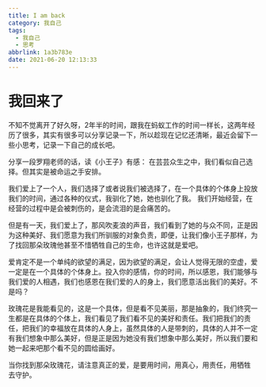 ```yaml
---
title: I am back
category: 我自己
tags:
  - 我自己
  - 思考
abbrlink: 1a3b783e
date: 2021-06-20 12:13:33
---
```

# 我回来了
不知不觉离开了好久呀，2年半的时间，跟我在蚂蚁工作的时间一样长，这两年经历了很多，其实有很多可以分享记录一下，所以趁现在记忆还清晰，最近会留下一些小思考，记录一下自己的成长吧。

分享一段罗翔老师的话，读《小王子》有感：
在芸芸众生之中，我们看似自己选择。但其实是被命运之手安排。
<!--more-->
我们爱上了一个人，我们选择了或者说我们被选择了，在一个具体的个体身上投放我们的时间，通过各种的仪式，我驯化了她，她也驯化了我。
我们开始经营，在经营的过程中是会被刺伤的，是会流泪的是会痛苦的。

但是有一天，我们爱上了，那风吹麦浪的声音，我们看到了她的与众不同，正是因为这种美好、我们愿意为我们所驯服的对象负责，即便，让我们像小王子那样，为了找回那朵玫瑰他甚至不惜牺牲自己的生命，也许这就是爱吧。

爱肯定不是一个单纯的欲望的满足，因为欲望的满足，会让人觉得无限的空虚，爱一定是在一个具体的个体身上。投入你的感情，你的时间，所以感恩，我们能够与我们爱的人相遇，我们也感恩在我们爱的人的身上，我们愿意活出我们的美好。不是吗？

玫瑰花是我能看见的，这是一个具体，但是看不见美丽，那是抽象的，我们终究一生都是在具体的个体上，我们看见了我们看不见的美好和责任。我们把我们的责任，把我们的幸福放在具体的人身上，虽然具体的人是带刺的，具体的人并不一定有我们想象中那么美好，但是正是因为她没有我们想象中那么美好，所以我们要和她一起来吧那个看不见的圆给画好。

当你找到那朵玫瑰花，请注意真正的爱，是要用时间，用真心，用责任，用牺牲 去守护。

